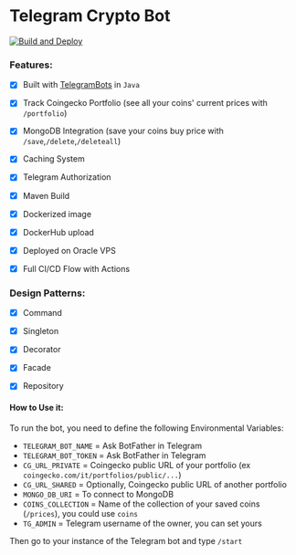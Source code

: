 # Telegram Crypto Bot

[![Build and Deploy](https://github.com/fedy97/telegram-crypto-bot/actions/workflows/deploy.yml/badge.svg)](https://github.com/fedy97/telegram-crypto-bot/actions/workflows/deploy.yml)

### Features:

- [x] Built with [TelegramBots](https://github.com/rubenlagus/TelegramBots) in `Java`
- [x] Track Coingecko Portfolio (see all your coins' current prices with `/portfolio`)
- [x] MongoDB Integration (save your coins buy price with `/save`,`/delete`,`/deleteall`)
- [x] Caching System
- [x] Telegram Authorization
- [x] Maven Build
- [x] Dockerized image
- [x] DockerHub upload
- [x] Deployed on Oracle VPS
- [x] Full CI/CD Flow with Actions


### Design Patterns:

- [x] Command
- [x] Singleton
- [x] Decorator
- [x] Facade
- [x] Repository


#### How to Use it:

To run the bot, you need to define the following Environmental Variables:

- `TELEGRAM_BOT_NAME` = Ask BotFather in Telegram
- `TELEGRAM_BOT_TOKEN` = Ask BotFather in Telegram
- `CG_URL_PRIVATE` = Coingecko public URL of your portfolio (ex `coingecko.com/it/portfolios/public/...`)
- `CG_URL_SHARED` = Optionally, Coingecko public URL of another portfolio
- `MONGO_DB_URI` = To connect to MongoDB
- `COINS_COLLECTION` = Name of the collection of your saved coins (`/prices`), you could use `coins`
- `TG_ADMIN` = Telegram username of the owner, you can set yours

Then go to your instance of the Telegram bot and type `/start`
